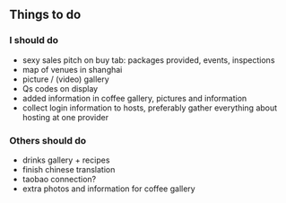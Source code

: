 ## Things to do

### I should do

- sexy sales pitch on buy tab: packages provided, events, inspections
- map of venues in shanghai
- picture / (video) gallery
- Qs codes on display
- added information in coffee gallery, pictures and information
- collect login information to hosts, preferably gather everything about hosting at one provider

### Others should do 
- drinks gallery + recipes
- finish chinese translation
- taobao connection?
- extra photos and information for coffee gallery